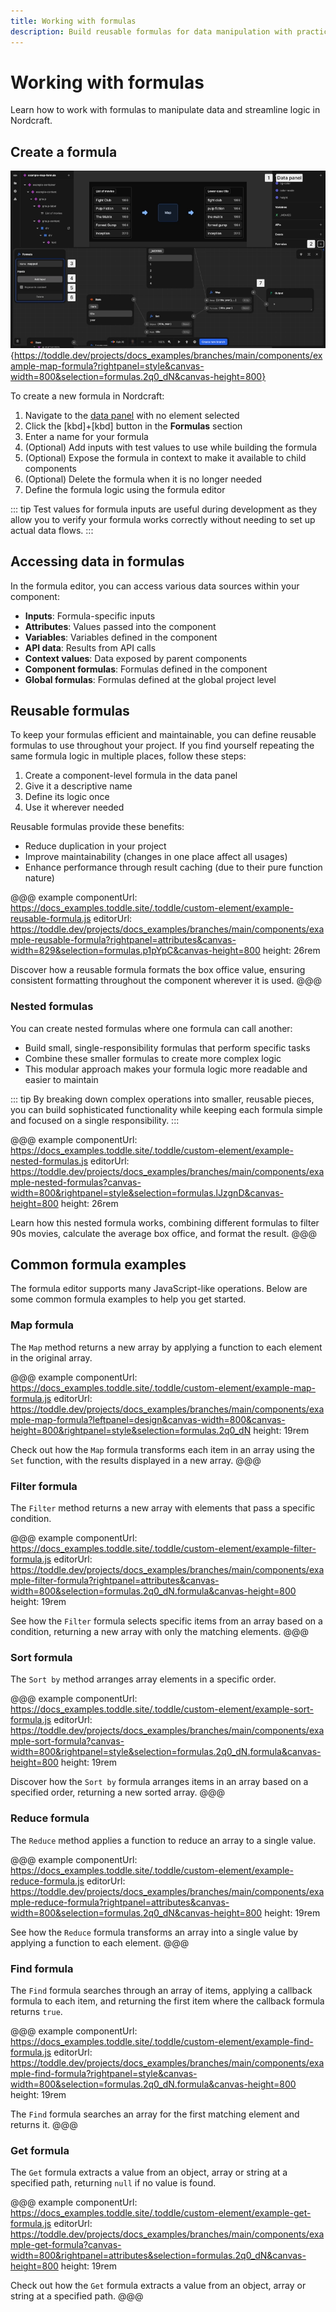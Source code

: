 ```yaml
---
title: Working with formulas
description: Build reusable formulas for data manipulation with practical examples of map, filter, sort, reduce, find and get operations in Nordcraft.
---
```


# Working with formulas

Learn how to work with formulas to manipulate data and streamline logic in Nordcraft.

## Create a formula

![Create a formula|16/9](create-a-formula.webp){https://toddle.dev/projects/docs_examples/branches/main/components/example-map-formula?rightpanel=style&canvas-width=800&selection=formulas.2q0_dN&canvas-height=800}

To create a new formula in Nordcraft:

1. Navigate to the [data panel](/the-editor/data-panel) with no element selected
2. Click the [kbd]+[kbd] button in the **Formulas** section
3. Enter a name for your formula
4. (Optional) Add inputs with test values to use while building the formula
5. (Optional) Expose the formula in context to make it available to child components
6. (Optional) Delete the formula when it is no longer needed
7. Define the formula logic using the formula editor

::: tip
Test values for formula inputs are useful during development as they allow you to verify your formula works correctly without needing to set up actual data flows.
:::

## Accessing data in formulas

In the formula editor, you can access various data sources within your component:

- **Inputs**: Formula-specific inputs
- **Attributes**: Values passed into the component
- **Variables**: Variables defined in the component
- **API data**: Results from API calls
- **Context values**: Data exposed by parent components
- **Component formulas**: Formulas defined in the component
- **Global formulas**: Formulas defined at the global project level

## Reusable formulas

To keep your formulas efficient and maintainable, you can define reusable formulas to use throughout your project. If you find yourself repeating the same formula logic in multiple places, follow these steps:

1. Create a component-level formula in the data panel
2. Give it a descriptive name
3. Define its logic once
4. Use it wherever needed

Reusable formulas provide these benefits:

- Reduce duplication in your project
- Improve maintainability (changes in one place affect all usages)
- Enhance performance through result caching (due to their pure function nature)

@@@ example
componentUrl: https://docs_examples.toddle.site/.toddle/custom-element/example-reusable-formula.js
editorUrl: https://toddle.dev/projects/docs_examples/branches/main/components/example-reusable-formula?rightpanel=attributes&canvas-width=829&selection=formulas.p1pYpC&canvas-height=800
height: 26rem

Discover how a reusable formula formats the box office value, ensuring consistent formatting throughout the component wherever it is used.
@@@

### Nested formulas

You can create nested formulas where one formula can call another:

- Build small, single-responsibility formulas that perform specific tasks
- Combine these smaller formulas to create more complex logic
- This modular approach makes your formula logic more readable and easier to maintain

::: tip
By breaking down complex operations into smaller, reusable pieces, you can build sophisticated functionality while keeping each formula simple and focused on a single responsibility.
:::

@@@ example
componentUrl: https://docs_examples.toddle.site/.toddle/custom-element/example-nested-formulas.js
editorUrl: https://toddle.dev/projects/docs_examples/branches/main/components/example-nested-formulas?canvas-width=800&rightpanel=style&selection=formulas.lJzgnD&canvas-height=800
height: 26rem

Learn how this nested formula works, combining different formulas to filter 90s movies, calculate the average box office, and format the result.
@@@

## Common formula examples

The formula editor supports many JavaScript-like operations. Below are some common formula examples to help you get started.

### Map formula

The `Map` method returns a new array by applying a function to each element in the original array.

@@@ example
componentUrl: https://docs_examples.toddle.site/.toddle/custom-element/example-map-formula.js
editorUrl: https://toddle.dev/projects/docs_examples/branches/main/components/example-map-formula?leftpanel=design&canvas-width=800&canvas-height=800&rightpanel=style&selection=formulas.2q0_dN
height: 19rem

Check out how the `Map` formula transforms each item in an array using the `Set` function, with the results displayed in a new array.
@@@

### Filter formula

The `Filter` method returns a new array with elements that pass a specific condition.

@@@ example
componentUrl: https://docs_examples.toddle.site/.toddle/custom-element/example-filter-formula.js
editorUrl: https://toddle.dev/projects/docs_examples/branches/main/components/example-filter-formula?rightpanel=attributes&canvas-width=800&selection=formulas.2q0_dN.formula&canvas-height=800
height: 19rem

See how the `Filter` formula selects specific items from an array based on a condition, returning a new array with only the matching elements.
@@@

### Sort formula

The `Sort by` method arranges array elements in a specific order.

@@@ example
componentUrl: https://docs_examples.toddle.site/.toddle/custom-element/example-sort-formula.js
editorUrl: https://toddle.dev/projects/docs_examples/branches/main/components/example-sort-formula?canvas-width=800&rightpanel=style&selection=formulas.2q0_dN.formula&canvas-height=800
height: 19rem

Discover how the `Sort by` formula arranges items in an array based on a specified order, returning a new sorted array.
@@@

### Reduce formula

The `Reduce` method applies a function to reduce an array to a single value.

@@@ example
componentUrl: https://docs_examples.toddle.site/.toddle/custom-element/example-reduce-formula.js
editorUrl: https://toddle.dev/projects/docs_examples/branches/main/components/example-reduce-formula?rightpanel=attributes&canvas-width=800&selection=formulas.2q0_dN&canvas-height=800
height: 19rem

See how the `Reduce` formula transforms an array into a single value by applying a function to each element.
@@@

### Find formula

The `Find` formula searches through an array of items, applying a callback formula to each item, and returning the first item where the callback formula returns `true`.

@@@ example
componentUrl: https://docs_examples.toddle.site/.toddle/custom-element/example-find-formula.js
editorUrl: https://toddle.dev/projects/docs_examples/branches/main/components/example-find-formula?rightpanel=style&canvas-width=800&selection=formulas.2q0_dN.formula&canvas-height=800
height: 19rem

The `Find` formula searches an array for the first matching element and returns it.
@@@

### Get formula

The `Get` formula extracts a value from an object, array or string at a specified path, returning `null` if no value is found.

@@@ example
componentUrl: https://docs_examples.toddle.site/.toddle/custom-element/example-get-formula.js
editorUrl: https://toddle.dev/projects/docs_examples/branches/main/components/example-get-formula?canvas-width=800&rightpanel=attributes&selection=formulas.2q0_dN&canvas-height=800
height: 19rem

Check out how the `Get` formula extracts a value from an object, array or string at a specified path.
@@@
